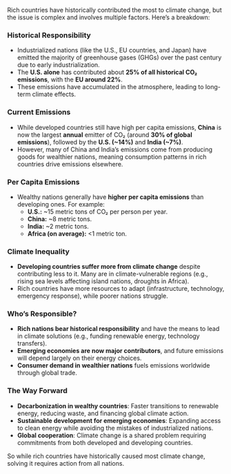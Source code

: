 Rich countries have historically contributed the most to climate change, but the issue is complex and involves multiple factors. Here’s a breakdown:

### **Historical Responsibility**
- Industrialized nations (like the U.S., EU countries, and Japan) have emitted the majority of greenhouse gases (GHGs) over the past century due to early industrialization.
- The **U.S. alone** has contributed about **25% of all historical CO₂ emissions**, with the **EU around 22%**.
- These emissions have accumulated in the atmosphere, leading to long-term climate effects.

### **Current Emissions**
- While developed countries still have high per capita emissions, **China** is now the largest **annual** emitter of CO₂ (around **30% of global emissions**), followed by the **U.S. (~14%)** and **India (~7%)**.
- However, many of China and India’s emissions come from producing goods for wealthier nations, meaning consumption patterns in rich countries drive emissions elsewhere.

### **Per Capita Emissions**
- Wealthy nations generally have **higher per capita emissions** than developing ones. For example:
  - **U.S.:** ~15 metric tons of CO₂ per person per year.
  - **China:** ~8 metric tons.
  - **India:** ~2 metric tons.
  - **Africa (on average):** <1 metric ton.

### **Climate Inequality**
- **Developing countries suffer more from climate change** despite contributing less to it. Many are in climate-vulnerable regions (e.g., rising sea levels affecting island nations, droughts in Africa).
- Rich countries have more resources to adapt (infrastructure, technology, emergency response), while poorer nations struggle.

### **Who’s Responsible?**
- **Rich nations bear historical responsibility** and have the means to lead in climate solutions (e.g., funding renewable energy, technology transfers).
- **Emerging economies are now major contributors**, and future emissions will depend largely on their energy choices.
- **Consumer demand in wealthier nations** fuels emissions worldwide through global trade.

### **The Way Forward**
- **Decarbonization in wealthy countries**: Faster transitions to renewable energy, reducing waste, and financing global climate action.
- **Sustainable development for emerging economies**: Expanding access to clean energy while avoiding the mistakes of industrialized nations.
- **Global cooperation**: Climate change is a shared problem requiring commitments from both developed and developing countries.

So while rich countries have historically caused most climate change, solving it requires action from all nations.